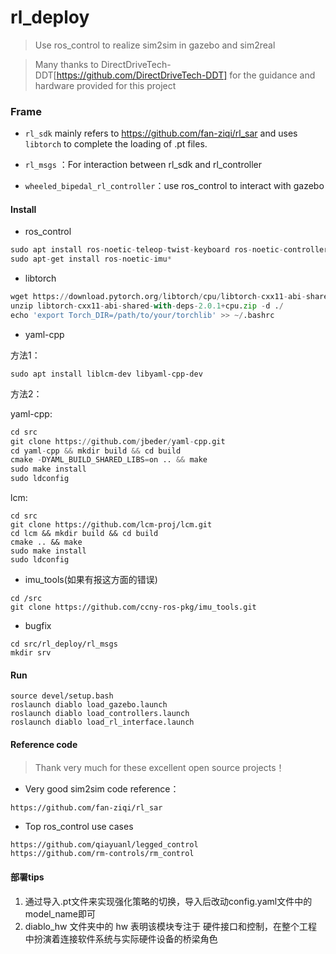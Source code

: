 # rl_deploy
> Use ros_control to realize sim2sim in gazebo and sim2real

>Many thanks to DirectDriveTech-DDT[https://github.com/DirectDriveTech-DDT]  for the guidance and hardware provided for this project

### Frame

- `rl_sdk` mainly refers to https://github.com/fan-ziqi/rl_sar and uses `libtorch` to complete the loading of .pt files.

- `rl_msgs` ：For interaction between rl_sdk and rl_controller
-  `wheeled_bipedal_rl_controller`：use ros_control to interact with gazebo



#### Install

- ros_control

```python
sudo apt install ros-noetic-teleop-twist-keyboard ros-noetic-controller-interface  ros-noetic-gazebo-ros-control ros-noetic-joint-state-controller ros-noetic-effort-controllers ros-noetic-joint-trajectory-controller
sudo apt-get install ros-noetic-imu*
```

- libtorch

```python
wget https://download.pytorch.org/libtorch/cpu/libtorch-cxx11-abi-shared-with-deps-2.0.1%2Bcpu.zip
unzip libtorch-cxx11-abi-shared-with-deps-2.0.1+cpu.zip -d ./
echo 'export Torch_DIR=/path/to/your/torchlib' >> ~/.bashrc
```

- yaml-cpp

方法1：
```
sudo apt install liblcm-dev libyaml-cpp-dev
```
方法2：

yaml-cpp:
```python
cd src
git clone https://github.com/jbeder/yaml-cpp.git
cd yaml-cpp && mkdir build && cd build
cmake -DYAML_BUILD_SHARED_LIBS=on .. && make
sudo make install
sudo ldconfig
```
lcm:
```
cd src
git clone https://github.com/lcm-proj/lcm.git
cd lcm && mkdir build && cd build
cmake .. && make
sudo make install
sudo ldconfig
```
- imu_tools(如果有报这方面的错误)

```
cd /src
git clone https://github.com/ccny-ros-pkg/imu_tools.git
```

- bugfix

```
cd src/rl_deploy/rl_msgs
mkdir srv
```

#### Run

```
source devel/setup.bash
roslaunch diablo load_gazebo.launch
roslaunch diablo load_controllers.launch
roslaunch diablo load_rl_interface.launch
```

#### Reference code
> Thank very much for these excellent open source projects！

- Very good sim2sim code reference：
```
https://github.com/fan-ziqi/rl_sar
```
- Top ros_control use cases
```aiignore
https://github.com/qiayuanl/legged_control
https://github.com/rm-controls/rm_control
```

#### 部署tips

1. 通过导入.pt文件来实现强化策略的切换，导入后改动config.yaml文件中的model_name即可
2. diablo_hw 文件夹中的 hw 表明该模块专注于 硬件接口和控制，在整个工程中扮演着连接软件系统与实际硬件设备的桥梁角色